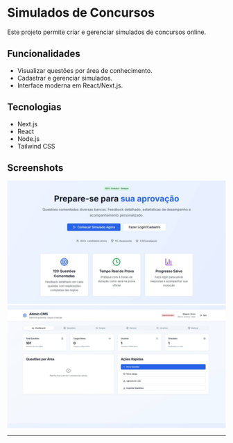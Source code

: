 # Simulados de Concursos

Este projeto permite criar e gerenciar simulados de concursos online.

## Funcionalidades
- Visualizar questões por área de conhecimento.
- Cadastrar e gerenciar simulados.
- Interface moderna em React/Next.js.

## Tecnologias
- Next.js
- React
- Node.js
- Tailwind CSS

## Screenshots
![Tela Inicial](assets/tela-inicial.jpg)
![Cadastro de Questões](assets/cadastro-questoes.jpg)

---
